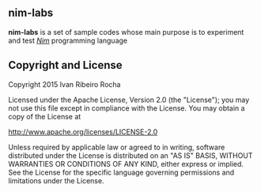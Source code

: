 nim-labs
-----------

**nim-labs**  is a set of sample codes whose main purpose is to experiment and test *[Nim]* programming language

Copyright and License
---------------------
Copyright 2015 Ivan Ribeiro Rocha

Licensed under the Apache License, Version 2.0 (the "License");
you may not use this file except in compliance with the License.
You may obtain a copy of the License at

   http://www.apache.org/licenses/LICENSE-2.0

Unless required by applicable law or agreed to in writing, software
distributed under the License is distributed on an "AS IS" BASIS,
WITHOUT WARRANTIES OR CONDITIONS OF ANY KIND, either express or implied.
See the License for the specific language governing permissions and
limitations under the License.

[Nim]: http://nim-lang.org/
